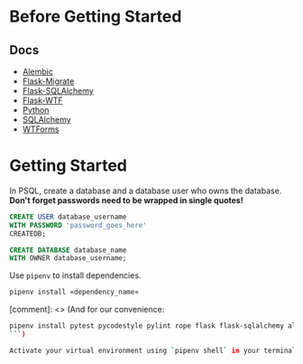 # Before Getting Started

## Docs
- [Alembic](https://alembic.sqlalchemy.org/en/latest/)
- [Flask-Migrate](https://flask-migrate.readthedocs.io/en/latest/)
- [Flask-SQLAlchemy](https://flask-sqlalchemy.palletsprojects.com/en/2.x/)
- [Flask-WTF](https://flask-wtf.readthedocs.io/en/stable/)
- [Python](https://docs.python.org/3/index.html)
- [SQLAlchemy](https://docs.sqlalchemy.org/en/13/)
- [WTForms](https://wtforms.readthedocs.io/en/2.3.x/)

# Getting Started

In PSQL, create a database and a database user who owns the database. **Don't forget passwords need to be wrapped in single quotes!**

```sql
CREATE USER database_username 
WITH PASSWORD 'password_goes_here' 
CREATEDB;

CREATE DATABASE database_name 
WITH OWNER database_username;
```

Use `pipenv` to install dependencies. 

```zsh
pipenv install «dependency_name»
```

[comment]: <> (And for our convenience: 
```zsh
pipenv install pytest pycodestyle pylint rope flask flask-sqlalchemy alembic flask-migrate python-dotenv psycopg2-binary sqlalchemy wtforms flask-wtf
```)

Activate your virtual environment using `pipenv shell` in your terminal!


